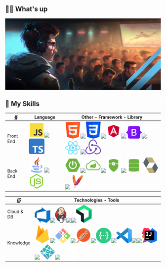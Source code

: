 <!-- <img align="center" src="https://github.com/nicolasbncruz/nicolasbncruz/blob/master/banner.png"/> -->
## 👨‍💻 What's up
![](drdev.jpg)
<!--
## 🏡 Welcome! 👋 I hope my projects are to your liking :D
<span style="align:center">![full-stack-development](https://user-images.githubusercontent.com/24864482/111586408-c8dd8a80-878e-11eb-94c8-483e2962a667.gif)</span>

## 👨‍💻About me
> ***Bachelor's degree in Systems Engineering at the UPC and Degree in Computing & Information technology in Cibertec🎓🥇. I'm Rx Java 11 Programmer Back End - Angular & React Front End Developer and Azure DevOps. I have experience in technology companies in banking🏦, electronic invoicing🧾 and e-commerce 🛒***
***

## 🏗 My favorite Projects
```javascript
import health;
import happiness;
public class SecretOfLife{
  if(myHeartWorks){wishesToImprove=true;} 
  while(wishesToImprove){    
    push(passion);    
    push(curiosity);
    push(perseverance);
    time++;
  }  
  System.out.println("Life is very exciting!");
}
```

❶ Website for an IT Consulting Company: [Million Consulting](https://github.com/nicolasbncruz/upc) (HTML, CSS, Javascript, Bootstrap, Angular, Node JS)  
❷ CV Online Personal Website: [Profesional Java](https://github.com/nicolasbncruz/webpage) (HTML, CSS, Javascript, Bootstrap)  
❸ Fitness Mobile App: [Make It Better Project](https://github.com/nicolasbncruz/makeitbetter) (Java for Android, Firebase)  -->
<!---❹ My favorite search engine is [Duck Duck Go](https://duckduckgo.com)  
❺ My favorite search engine is [Duck Duck Go](https://duckduckgo.com)  esa ess
❻  
❼  
❽  
❾  
❿  -->

## 🧰 My Skills
| ∯ | Language | Other - Framework - Library |
| --- | --- | --- |
| Front End | ![](javascript.png)![](10.png)![](typescript.png) | ![](html.png)![](10.png)![](css.png)![](10.png)![](angular.png)![](10.png)![](bootstrap.png)![](10.png)![](react.png)![](10.png)![](redux.png)   |
| Back End   | ![](java.png)![](10.png)![](node-js.png)        | ![](spring.png)![](10.png)![](cloud.png)![](10.png)![](security.png)![](10.png)![](data.png)    ![](hibernate.png)![](10.png)![](maven.png) |

|  ∰ | Technologies - Tools |
| --- | --- |
| Cloud & DB | ![](azure-devops.png)![](10.png)![](Jenkins2.png)![](10.png)![](10.png)![](new-relic.png) |
| Knowledge | ![](firebase.png)![](10.png)![](git-bash.png)![](10.png)![](postman.png)![](10.png)![](swagger.png)![](10.png)![](visual.png)![](10.png)![](10.png)![](intellij.png) ![](10.png)![](netlify.png)![](10.png)![](railway.png)|

<!--
![](example_nice.png) 
## 📈 My statistics
|[![Top Langs](https://github-readme-stats.vercel.app/api/top-langs/?username=nicolasbncruz&show_icons=true&theme=tokyonight)](https://github.com/nicolasbncruz/github-readme-stats)|![Nicolas Cruz Carpio's GitHub stats](https://github-readme-stats.vercel.app/api?username=nicolasbncruz&show_icons=true&theme=tokyonight)|
|---|---|

 -->

